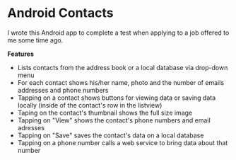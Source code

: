 Android Contacts
================

I wrote this Android app to complete a test when applying to a job offered to me some time ago.

**Features**

- Lists contacts from the address book or a local database via drop-down menu
- For each contact shows his/her name, photo and the number of emails addresses and phone numbers
- Tapping on a contact shows buttons for viewing data or saving data locally (inside of the contact's row in the listview)
- Taping on the contact's thumbnail shows the full size image
- Tapping on "View" shows the contact's phone numbers and email adresses
- Tapping on "Save" saves the contact's data on a local database
- Tapping on a phone number calls a web service to bring data about that number


